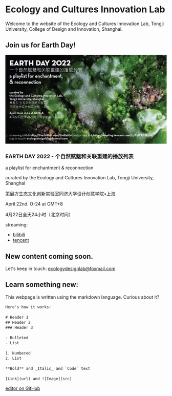 # Ecology and Cultures Innovation Lab
Welcome to the website of the Ecology and Cultures Innovation Lab, Tongji University, College of Design and Innovation, Shanghai.

## Join us for Earth Day!

![earth day 2022](../docs/image/earthday.jpg)

### EARTH DAY 2022 - 个自然赋魅和关联重建的播放列表
a playlist for enchantment & reconnection

curated by the Ecology and Cultures Innovation Lab, Tongji University, Shanghai

策展方生态文化创新实验室同济大学设计创意学院•上海

April 22nd. O-24 at GMT+8

4月22日全天24小时（北京时间）

streaming:
- [bilibili](http://live.bilibili.com/22684870)
- [tencent](https://meeting.tencent.com/V/yT5IVPCSk7Iv)

## New content coming soon.

Let's keep in touch: ecologydesignlab@foxmail.com


## Learn something new:
This webpage is written using the markdown language. Curious about it?

```
Here's how it works:

# Header 1
## Header 2
### Header 3

- Bulleted
- List

1. Numbered
2. List

**Bold** and _Italic_ and `Code` text

[Link](url) and ![Image](src)
```

[editor on GitHub](https://github.com/ecoculi/website/edit/main/docs/index.md)
